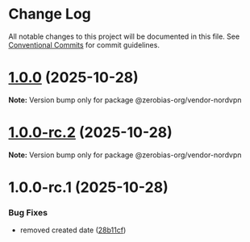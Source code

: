 # Change Log

All notable changes to this project will be documented in this file.
See [Conventional Commits](https://conventionalcommits.org) for commit guidelines.

# [1.0.0](https://github.com/zerobias-org/vendor/compare/@zerobias-org/vendor-nordvpn@1.0.0-rc.2...@zerobias-org/vendor-nordvpn@1.0.0) (2025-10-28)

**Note:** Version bump only for package @zerobias-org/vendor-nordvpn





# [1.0.0-rc.2](https://github.com/zerobias-org/vendor/compare/@zerobias-org/vendor-nordvpn@1.0.0-rc.1...@zerobias-org/vendor-nordvpn@1.0.0-rc.2) (2025-10-28)

**Note:** Version bump only for package @zerobias-org/vendor-nordvpn





# 1.0.0-rc.1 (2025-10-28)


### Bug Fixes

* removed created date ([28b11cf](https://github.com/zerobias-org/vendor/commit/28b11cf2563e9cdadd4b1dc83edd60d2fcd01df0))
